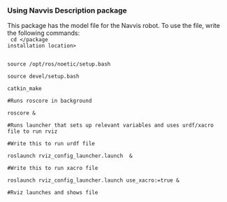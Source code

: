### Using Navvis Description package

This package has the model file for the Navvis robot. To use the file, write the following commands:
<br>
<code>
cd </package installation location> 
</code>

<code>
source /opt/ros/noetic/setup.bash<br>
source devel/setup.bash<br>
catkin_make<br>
#Runs roscore in background<br>
roscore &<br>
#Runs launcher that sets up relevant variables and uses urdf/xacro file to run rviz<br>
#Write this to run urdf file<br>
roslaunch rviz_config_launcher.launch  &<br>
#Write this to run xacro file<br>
roslaunch rviz_config_launcher.launch use_xacro:=true &<br>
#Rviz launches and shows file<br>
</code>
